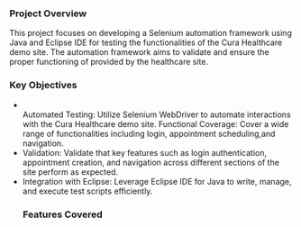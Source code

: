 <h3><b>Project Overview</b></h3>

This project focuses on developing a Selenium automation framework using Java and Eclipse IDE for testing the functionalities of the Cura Healthcare demo site. The automation framework aims to validate and ensure the proper functioning of  provided by the healthcare site.

<h3><b>Key Objectives</b></h3>
<ul>
<li></li>Automated Testing: Utilize Selenium WebDriver to automate interactions with the Cura Healthcare demo site.</li>
  
</li>Functional Coverage: Cover a wide range of functionalities including login, appointment scheduling,and navigation.</li>

<li>Validation: Validate that key features such as login authentication, appointment creation, and navigation across different sections of the site perform as expected.</li>

<li>Integration with Eclipse: Leverage Eclipse IDE for Java to write, manage, and execute test scripts efficiently.</li>

<h3><b>Features Covered</b></h3>

